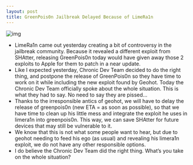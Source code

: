 ```yaml
---
layout: post
title: GreenPois0n Jailbreak Delayed Because of LimeRa1n
---
```

![img](http://media.idownloadblog.com/wp-content/uploads/2010/10/GreenPois0n-Delayed.png)
* LimeRa1n came out yesterday creating a bit of controversy in the jailbreak community. Because it revealed a different exploit from SHAtter, releasing GreenPois0n today would have given away those 2 exploits to Apple for them to patch in a near update.
* Like I expected yesterday, Chronic Dev Team decided to do the right thing, and postpone the release of GreenPois0n so they have time to work on it while including the new exploit found by Geohot. Today the Chronic Dev Team officially spoke about the whole situation. This is what they had to say. No need to say they are pissed…
* Thanks to the irresponsible antics of geohot, we will have to delay the release of greenpois0n (new ETA = as soon as possible), so that we have time to clean up his little mess and integrate the exploit he uses in limera1n into greenpois0n. This way, we can save SHAtter for future devices that may still be vulnerable to it.
* We know that this is not what some people want to hear, but due to geohot needing to feed his ego (as usual) and revealing his limera1n exploit, we do not have any other responsible options.
* I do believe the Chronic Dev Team did the right thing. What’s you take on the whole situation?

